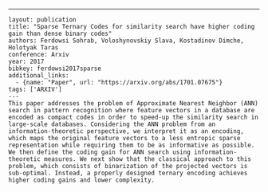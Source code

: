 ---
    layout: publication
    title: "Sparse Ternary Codes for similarity search have higher coding gain than dense binary codes"
    authors: Ferdowsi Sohrab, Voloshynovskiy Slava, Kostadinov Dimche, Holotyak Taras
    conference: Arxiv
    year: 2017
    bibkey: ferdowsi2017sparse
    additional_links:
      - {name: "Paper", url: "https://arxiv.org/abs/1701.07675"}
    tags: ['ARXIV']
    ---
    This paper addresses the problem of Approximate Nearest Neighbor (ANN) search in pattern recognition where feature vectors in a database are encoded as compact codes in order to speed-up the similarity search in large-scale databases. Considering the ANN problem from an information-theoretic perspective, we interpret it as an encoding, which maps the original feature vectors to a less entropic sparse representation while requiring them to be as informative as possible. We then define the coding gain for ANN search using information-theoretic measures. We next show that the classical approach to this problem, which consists of binarization of the projected vectors is sub-optimal. Instead, a properly designed ternary encoding achieves higher coding gains and lower complexity.